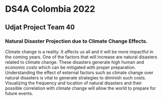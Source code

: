 # DS4A Colombia 2022
## Udjat Project Team 40
### Natural Disaster Projection due to Climate Change Effects.

Climate change is a reality. It affects us all and it will be more impactful in the coming years. One of the factors that will increase are natural disasters related to climate change. These disasters generate high human and economic costs which can be mitigated with proper preparation. Understanding the effect of external factors such as climate change over natural disasters  is vital to generate strategies to diminish such costs.
Visualizing the frequency and location of natural disasters and their possible correlation with climate change will allow the world to prepare for future events.
